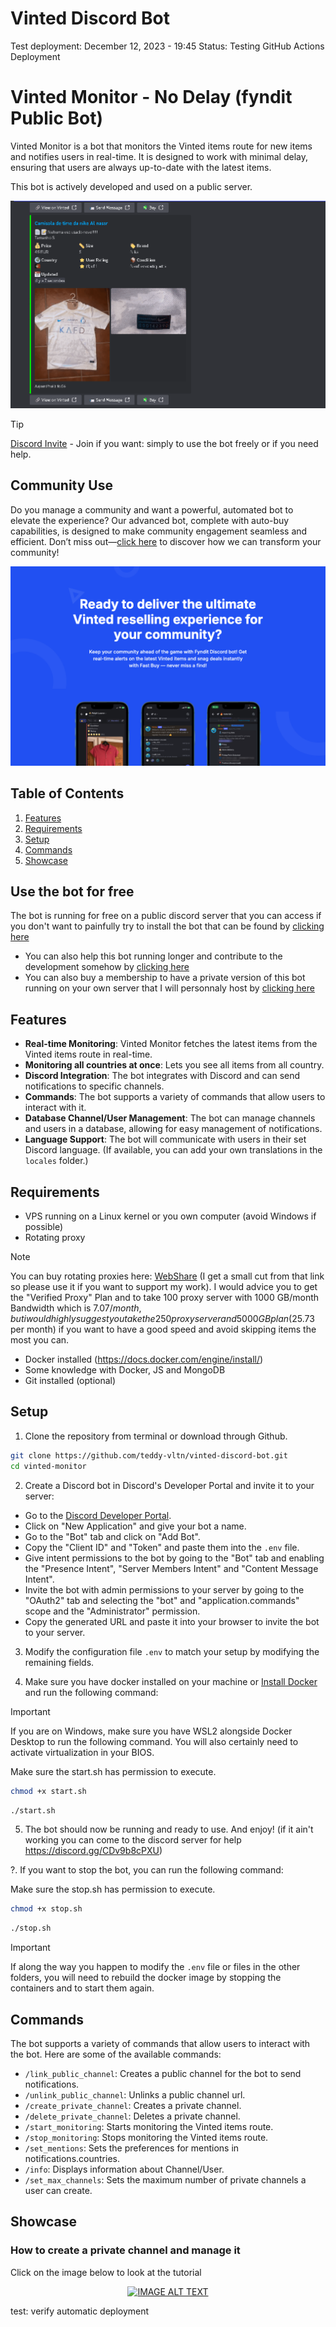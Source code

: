 # Vinted Discord Bot
Test deployment: December 12, 2023 - 19:45
Status: Testing GitHub Actions Deployment

# Vinted Monitor - No Delay (fyndit Public Bot)

Vinted Monitor is a bot that monitors the Vinted items route for new items and notifies users in real-time. It is designed to work with minimal delay, ensuring that users are always up-to-date with the latest items.

This bot is actively developed and used on a public server.

<p align="center">
  <img src="./doc/bot.gif" alt="Example" style="max-height: 400px; width: auto;">
</p>


> [!TIP]
> [Discord Invite](https://discord.gg/CDv9b8cPXU) - Join if you want: simply to use the bot freely or if you need help.

## Community Use

Do you manage a community and want a powerful, automated bot to elevate the experience? Our advanced bot, complete with auto-buy capabilities, is designed to make community engagement seamless and efficient. Don’t miss out—[click here](https://www.fyndit.app) to discover how we can transform your community!

<p align="center">
<a href="https://www.fyndit.app">
  <img src="./doc/fyndit.png" alt="Example" style="max-height: 800px; width: auto;">
  </a>
</p>


## Table of Contents
1. [Features](#features)
2. [Requirements](#requirements)
3. [Setup](#setup)
4. [Commands](#commands)
5. [Showcase](#showcase)

## Use the bot for free 

The bot is running for free on a public discord server that you can access if you don't want to painfully try to install the bot that can be found by [clicking here](https://discord.gg/CDv9b8cPXU)
- You can also help this bot running longer and contribute to the development somehow by [clicking here](https://buymeacoffee.com/teddyvltn)
- You can also buy a membership to have a private version of this bot running on your own server that I will personnaly host by [clicking here](https://buymeacoffee.com/teddyvltn/membership)

## Features

- **Real-time Monitoring**: Vinted Monitor fetches the latest items from the Vinted items route in real-time. 
- **Monitoring all countries at once**: Lets you see all items from all country.
- **Discord Integration**: The bot integrates with Discord and can send notifications to specific channels.
- **Commands**: The bot supports a variety of commands that allow users to interact with it.
- **Database Channel/User Management**: The bot can manage channels and users in a database, allowing for easy management of notifications.
- **Language Support**: The bot will communicate with users in their set Discord language. (If available, you can add your own translations in the `locales` folder.)

## Requirements

- VPS running on a Linux kernel or you own computer (avoid Windows if possible)
- Rotating proxy
> [!NOTE]
> You can buy rotating proxies here: [WebShare](https://www.webshare.io/?referral_code=eh8mkj0b6ral) (I get a small cut from that link so please use it if you want to support my work). I would advice you to get the "Verified Proxy" Plan and to take 100 proxy server with 1000 GB/month Bandwidth which is 7.07$/month, but i would highly suggest you take the 250 proxy server and 5000GB plan ($25.73 per month) if you want to have a good speed and avoid skipping items the most you can.
- Docker installed (https://docs.docker.com/engine/install/)
- Some knowledge with Docker, JS and MongoDB
- Git installed (optional)

## Setup

1. Clone the repository from terminal or download through Github.

```bash
git clone https://github.com/teddy-vltn/vinted-discord-bot.git
cd vinted-monitor
```

2. Create a Discord bot in Discord's Developer Portal and invite it to your server:

- Go to the [Discord Developer Portal](https://discord.com/developers/applications).
- Click on "New Application" and give your bot a name.
- Go to the "Bot" tab and click on "Add Bot".
- Copy the "Client ID" and "Token" and paste them into the `.env` file.
- Give intent permissions to the bot by going to the "Bot" tab and enabling the "Presence Intent", "Server Members Intent" and "Content Message Intent".
- Invite the bot with admin permissions to your server by going to the "OAuth2" tab and selecting the "bot" and "application.commands" scope and the "Administrator" permission.
- Copy the generated URL and paste it into your browser to invite the bot to your server.

3. Modify the configuration file `.env` to match your setup by modifying the remaining fields.

4. Make sure you have docker installed on your machine or [Install Docker](https://docs.docker.com/engine/install/) and run the following command:

> [!IMPORTANT]
> If you are on Windows, make sure you have WSL2 alongside Docker Desktop to run the following command. You will also certainly need to activate virtualization in your BIOS.

Make sure the start.sh has permission to execute.
```bash
chmod +x start.sh
```

```bash
./start.sh
```

5. The bot should now be running and ready to use. And enjoy! (if it ain't working you can come to the discord server for help https://discord.gg/CDv9b8cPXU)

?. If you want to stop the bot, you can run the following command:

Make sure the stop.sh has permission to execute.

```bash
chmod +x stop.sh
```

```bash
./stop.sh
```

> [!IMPORTANT]
> If along the way you happen to modify the `.env` file or files in the other folders, you will need to rebuild the docker image by stopping the containers and to start them again.

## Commands

The bot supports a variety of commands that allow users to interact with the bot. Here are some of the available commands:
- `/link_public_channel`: Creates a public channel for the bot to send notifications.
- `/unlink_public_channel`: Unlinks a public channel url.
- `/create_private_channel`: Creates a private channel.
- `/delete_private_channel`: Deletes a private channel.
- `/start_monitoring`: Starts monitoring the Vinted items route.
- `/stop_monitoring`: Stops monitoring the Vinted items route.
- `/set_mentions`: Sets the preferences for mentions in notifications.countries.
- `/info`: Displays information about Channel/User.
- `/set_max_channels`: Sets the maximum number of private channels a user can create.

## Showcase 

### How to create a private channel and manage it
Click on the image below to look at the tutorial

<div align="center">
  <a href="https://www.youtube.com/watch?v=5yllNcaQEcU"><img src="https://img.youtube.com/vi/5yllNcaQEcU/0.jpg" alt="IMAGE ALT TEXT"></a>
</div>

test: verify automatic deployment
